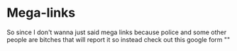 # Mega-links
So since I don't wanna just said mega links because police and some other people are bitches that will report it so instead check out this google form ""
